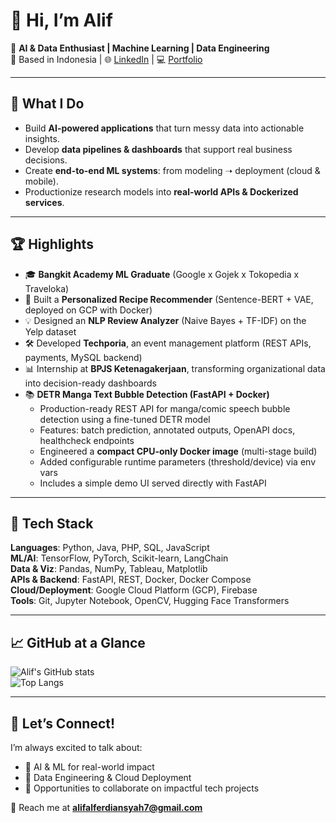 # 👋 Hi, I’m Alif

🎯 **AI & Data Enthusiast | Machine Learning | Data Engineering**  
📍 Based in Indonesia | 🌐 [LinkedIn](http://www.linkedin.com/in/muhammad-alif-alferdiansyah-8a100927b) | 💻 [Portfolio](https://github.com/adaalif)

---

## 🚀 What I Do
- Build **AI-powered applications** that turn messy data into actionable insights.
- Develop **data pipelines & dashboards** that support real business decisions.
- Create **end-to-end ML systems**: from modeling ➝ deployment (cloud & mobile).
- Productionize research models into **real-world APIs & Dockerized services**.

---

## 🏆 Highlights
- 🎓 **Bangkit Academy ML Graduate** (Google x Gojek x Tokopedia x Traveloka)  
- 🔬 Built a **Personalized Recipe Recommender** (Sentence-BERT + VAE, deployed on GCP with Docker)  
- 💡 Designed an **NLP Review Analyzer** (Naive Bayes + TF-IDF) on the Yelp dataset  
- 🛠️ Developed **Techporia**, an event management platform (REST APIs, payments, MySQL backend)  
- 📊 Internship at **BPJS Ketenagakerjaan**, transforming organizational data into decision-ready dashboards  
- 📚 **DETR Manga Text Bubble Detection (FastAPI + Docker)**  
  - Production-ready REST API for manga/comic speech bubble detection using a fine-tuned DETR model  
  - Features: batch prediction, annotated outputs, OpenAPI docs, healthcheck endpoints  
  - Engineered a **compact CPU-only Docker image** (multi-stage build)  
  - Added configurable runtime parameters (threshold/device) via env vars  
  - Includes a simple demo UI served directly with FastAPI  

---

## 🧰 Tech Stack
**Languages**: Python, Java, PHP, SQL, JavaScript  
**ML/AI**: TensorFlow, PyTorch, Scikit-learn, LangChain  
**Data & Viz**: Pandas, NumPy, Tableau, Matplotlib  
**APIs & Backend**: FastAPI, REST, Docker, Docker Compose  
**Cloud/Deployment**: Google Cloud Platform (GCP), Firebase  
**Tools**: Git, Jupyter Notebook, OpenCV, Hugging Face Transformers  

---

## 📈 GitHub at a Glance
![Alif's GitHub stats](https://github-readme-stats.vercel.app/api?username=adaalif&show_icons=true&theme=radical)  
![Top Langs](https://github-readme-stats.vercel.app/api/top-langs/?username=adaalif&layout=compact&theme=radical)

---

## 💬 Let’s Connect!
I’m always excited to talk about:
- 🔹 AI & ML for real-world impact  
- 🔹 Data Engineering & Cloud Deployment  
- 🔹 Opportunities to collaborate on impactful tech projects  

📩 Reach me at **alifalferdiansyah7@gmail.com**
